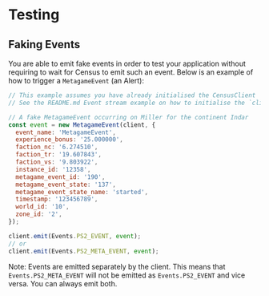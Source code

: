 # Testing

## Faking Events

You are able to emit fake events in order to test your application without requiring to wait for Census to emit such an event. Below is an example of how to trigger a `MetagameEvent` (an Alert):

```js
// This example assumes you have already initialised the CensusClient
// See the README.md Event stream example on how to initialise the `client`

// A fake MetagameEvent occurring on Miller for the continent Indar
const event = new MetagameEvent(client, {
  event_name: 'MetagameEvent',
  experience_bonus: '25.000000',
  faction_nc: '6.274510',
  faction_tr: '19.607843',
  faction_vs: '9.803922',
  instance_id: '12358',
  metagame_event_id: '190',
  metagame_event_state: '137',
  metagame_event_state_name: 'started',
  timestamp: '123456789',
  world_id: '10',
  zone_id: '2',
});

client.emit(Events.PS2_EVENT, event);
// or
client.emit(Events.PS2_META_EVENT, event);
```

Note: Events are emitted separately by the client. This means that `Events.PS2_META_EVENT` will not be emitted as `Events.PS2_EVENT` and vice versa. You can always emit both.
